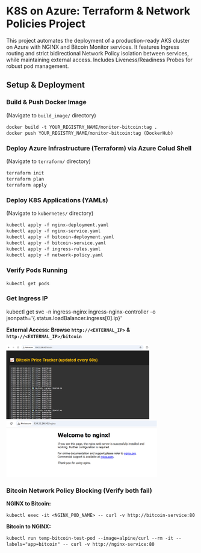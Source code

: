 # K8S on Azure: Terraform & Network Policies Project

This project automates the deployment of a production-ready AKS cluster on Azure with NGINX and Bitcoin Monitor services. It features Ingress routing and strict bidirectional Network Policy isolation between services, while maintaining external access. Includes Liveness/Readiness Probes for robust pod management.

## Setup & Deployment

### Build & Push Docker Image
(Navigate to `build_image/` directory)
```
docker build -t YOUR_REGISTRY_NAME/monitor-bitcoin:tag .
docker push YOUR_REGISTRY_NAME/monitor-bitcoin:tag (DockerHub)
```
### Deploy Azure Infrastructure (Terraform) via Azure Colud Shell
(Navigate to `terraform/` directory)
```
terraform init
terraform plan
terraform apply
```
### Deploy K8S Applications (YAMLs)
(Navigate to `kubernetes/` directory)
```
kubectl apply -f nginx-deployment.yaml
kubectl apply -f nginx-service.yaml
kubectl apply -f bitcoin-deployment.yaml
kubectl apply -f bitcoin-service.yaml
kubectl apply -f ingress-rules.yaml
kubectl apply -f network-policy.yaml

```
### Verify Pods Running
```
kubectl get pods
```
### Get Ingress IP

kubectl get svc -n ingress-nginx ingress-nginx-controller -o jsonpath='{.status.loadBalancer.ingress[0].ip}'

**External Access: Browse `http://<EXTERNAL_IP>` & `http://<EXTERNAL_IP>/bitcoin`**

<img src="photos/bitcoin-service.PNG" alt="Bitcoin Price Tracker" width="380"/>   <img src="photos/nginx-service.PNG" alt="Nginx Welcome Page" width="400"/>

### Bitcoin Network Policy Blocking (Verify both fail)

**NGINX to Bitcoin:**
```
kubectl exec -it <NGINX_POD_NAME> -- curl -v http://bitcoin-service:80
```
**Bitcoin to NGINX:**
```
kubectl run temp-bitcoin-test-pod --image=alpine/curl --rm -it --labels="app=bitcoin" -- curl -v http://nginx-service:80
